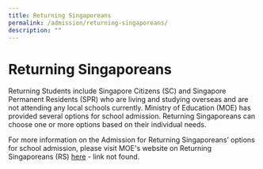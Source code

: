 ```yaml
---
title: Returning Singaporeans
permalink: /admission/returning-singaporeans/
description: ""
---
```

# **Returning Singaporeans**

Returning Students include Singapore Citizens (SC) and Singapore Permanent Residents (SPR) who are living and studying overseas and are not attending any local schools currently. Ministry of Education (MOE) has provided several options for school admission. Returning Singaporeans can choose one or more options based on their individual needs.

For more information on the Admission for Returning Singaporeans’ options for school admission, please visit MOE's website on Returning Singaporeans (RS) [here](https://www.moe.gov.sg/admissions/returning-singaporeans) - link not found.